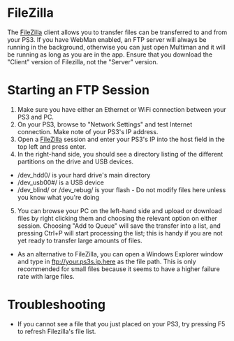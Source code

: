 # FileZilla

The [FileZilla](https://filezilla-project.org/) client allows you to transfer files can be transferred to and from your PS3. If you have WebMan enabled, an FTP server will always be running in the background, otherwise you can just open Multiman and it will be running as long as you are in the app. Ensure that you download the "Client" version of Filezilla, not the "Server" version.


# Starting an FTP Session

1. Make sure you have either an Ethernet or WiFi connection between your PS3 and PC.
2. On your PS3, browse to "Network Settings" and test Internet connection. Make note of your PS3's IP address.
3. Open a [FileZilla](https://filezilla-project.org/) session and enter your PS3's IP into the host field in the top left and press enter.
4. In the right-hand side, you should see a directory listing of the different partitions on the drive and USB devices. 
 * /dev_hdd0/ is your hard drive's main directory
 * /dev_usb00#/ is a USB device
 * /dev_blind/ or /dev_rebug/ is your flash - Do not modify files here unless you know what you're doing
5. You can browse your PC on the left-hand side and upload or download files by right clicking them and choosing the relevant option on either session. Choosing "Add to Queue" will save the transfer into a list, and pressing Ctrl+P will start processing the list; this is handy if you are not yet ready to transfer large amounts of files.

* As an alternative to FileZilla, you can open a Windows Explorer window and type in ftp://your.ps3s.ip.here as the file path. This is only recommended for small files because it seems to have a higher failure rate with large files.

# Troubleshooting

* If you cannot see a file that you just placed on your PS3, try pressing F5 to refresh Filezilla's file list.